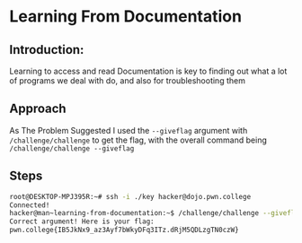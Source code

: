 # Learning From Documentation

## Introduction:

Learning to access and read Documentation is key to finding out what a lot of programs we deal with do, and also for troubleshooting them

## Approach

As The Problem Suggested I used the `--giveflag` argument with `/challenge/challenge` to get the flag, with the overall command being `/challenge/challenge --giveflag`

## Steps
```bash
root@DESKTOP-MPJ395R:~# ssh -i ./key hacker@dojo.pwn.college
Connected!
hacker@man~learning-from-documentation:~$ /challenge/challenge --giveflag
Correct argument! Here is your flag:
pwn.college{IB5JkNx9_az3Ayf7bWkyDFq3ITz.dRjM5QDLzgTN0czW}
```
